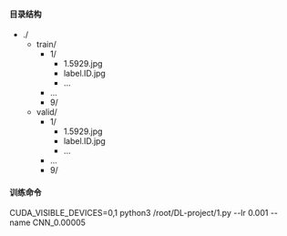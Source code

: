 
#### 目录结构

* ./
  * train/
    * 1/
      * 1.5929.jpg
      * label.ID.jpg
      * ...
    * ...
    * 9/
  * valid/
    * 1/
      * 1.5929.jpg
      * label.ID.jpg
      * ...
    * ...
    * 9/


#### 训练命令

CUDA_VISIBLE_DEVICES=0,1 python3 /root/DL-project/1.py --lr 0.001 --name CNN_0.00005
